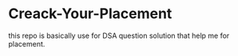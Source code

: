 # Creack-Your-Placement
this repo is basically use for DSA question solution that help me for placement.  
